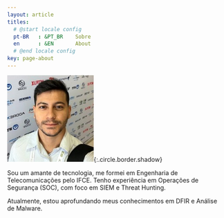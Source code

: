 ```yaml
---
layout: article
titles:
  # @start locale config
  pt-BR   : &PT_BR    Sobre
  en      : &EN       About
  # @end locale config
key: page-about
---
```

![Perfil](assets/images/logo/Perfil.jpg){:.circle.border.shadow}

Sou um amante de tecnologia, me formei em Engenharia de Telecomunicações pelo IFCE. Tenho experiência em Operações de Segurança (SOC), com foco em SIEM e Threat Hunting.

Atualmente, estou aprofundando meus conhecimentos em DFIR e Análise de Malware.
